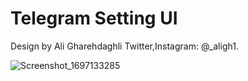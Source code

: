 # Telegram Setting UI
 Design by Ali Gharehdaghli
 Twitter,Instagram: @_aligh1.

![Screenshot_1697133285](https://github.com/Elenaliiii/Telegram-Setting/assets/94310906/a83622a8-0894-40f6-9c2e-8ec1b6b65113)


